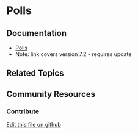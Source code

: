 # Polls

## Documentation

* [Polls](https://portal.liferay.dev/docs/7-2/user/-/knowledge_base/u/polls)
* Note: link covers version 7.2 - requires update

## Related Topics


## Community Resources


### Contribute

[Edit this file on github](https://github.com/olafk/controlpanel-documentation-docs/blob/master/md/73en/com_liferay_polls_web_portlet_PollsPortlet.md)
